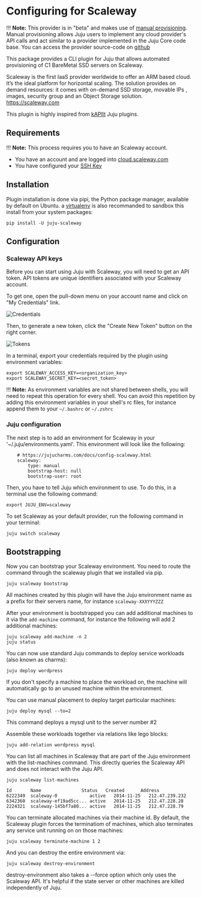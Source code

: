 # Configuring for Scaleway

!!! **Note:** This provider is in "beta"
and makes use of [manual provisioning](config-manual.html). Manual provisioning
allows Juju users to implement any cloud provider's API calls and act similar to
a provider implemented in the Juju Core code base.
You can access the provider source-code on [github](https://github.com/scaleway/juju-scaleway)

This package provides a CLI plugin for Juju that allows automated
provisioning of C1 BareMetal SSD servers on Scaleway.

Scaleway is the first IaaS provider worldwide to offer an ARM based cloud.
It’s the ideal platform for horizontal scaling.
The solution provides on demand resources: it comes with on-demand SSD storage, movable IPs
, images, security group and an Object Storage solution.
https://scaleway.com

This plugin is highly inspired from [kAPIlt](https://github.com/kAPIlt) Juju plugins.

## Requirements

!!! **Note:** This process requires you to have an Scaleway account.

- You have an account and are logged into [cloud.scaleway.com](https://cloud.scaleway.com)
- You have configured your [SSH Key](https://www.scaleway.com/docs/configure_new_ssh_key)


## Installation

Plugin installation is done via pipi, the Python package manager, available by default on Ubuntu.
a [virtualenv](http://virtualenv.readthedocs.org/en/latest/index.html) is also recommanded to sandbox this install from your system packages:

```
pip install -U juju-scaleway
```

## Configuration

### Scaleway API keys

Before you can start using Juju with Scaleway, you will need to get an API token.
API tokens are unique identifiers associated with your Scaleway account.

To get one, open the pull-down menu on your account name and click on "My Credentials" link.

![Credentials](http://i.imgur.com/3rZpnTJ.png)

Then, to generate a new token, click the "Create New Token" button on the right corner.

![Tokens](http://i.imgur.com/cJcnO9S.png)

In a terminal, export your credentials required by the plugin using environment variables:

```
export SCALEWAY_ACCESS_KEY=<organization_key>
export SCALEWAY_SECRET_KEY=<secret_token>
```

!!! **Note:** As environment variables are not shared between shells, you will need to repeat this operation for every shell.
You can avoid this repetition by adding this environment variables in your shell's rc files, for instance append them to your `~/.bashrc` or `~/.zshrc`

### Juju configuration

The next step is to add an environment for Scaleway in your '~/.juju/environments.yaml'. This environment will look like the following:

```
    # https://jujucharms.com/docs/config-scaleway.html
    scaleway:
        type: manual
        bootstrap-host: null
        bootstrap-user: root
```

Then, you have to tell Juju which environment to use.
To do this, in a terminal use the following command:

```
export JUJU_ENV=scaleway
```

To set Scaleway as your default provider, run the following command in your terminal:

```
juju switch scaleway
```

## Bootstrapping

Now you can bootstrap your Scaleway environment.
You need to route the command through the scaleway plugin that we installed via pip.

```
juju scaleway bootstrap
```

All machines created by this plugin will have the Juju environment
name as a prefix for their servers name, for instance `scaleway-XXXYYYZZZ`

After your environment is bootstrapped you can add additional machines
to it via the `add-machine` command, for instance the following will
add 2 additional machines:

```
juju scaleway add-machine -n 2
juju status
```

You can now use standard Juju commands to deploy service workloads (also known as charms):

```
juju deploy wordpress
```

If you don't specify a machine to place the workload on, the machine
will automatically go to an unused machine within the environment.

You can use manual placement to deploy target particular machines:

```
juju deploy mysql --to=2
```

This command deploys a mysql unit to the server number #2

Assemble these workloads together via relations like lego blocks:

```
juju add-relation wordpress mysql
```

You can list all machines in Scaleway that are part of the Juju
environment with the list-machines command. This directly queries the Scaleway
API and does not interact with the Juju API.

```
juju scaleway list-machines

Id       Name               Status   Created      Address
6222349  scaleway-0            active   2014-11-25   212.47.239.232
6342360  scaleway-ef19ad5cc... active   2014-11-25   212.47.228.28
2224321  scaleway-145bf7a80... active   2014-11-25   212.47.228.79
```

You can terminate allocated machines via their machine id. By default, the
Scaleway plugin forces the terminatiom of machines, which also terminates any service unit running on on those machines:

```
juju scaleway terminate-machine 1 2
```

And you can destroy the entire environment via:

```
juju scaleway destroy-environment
```

destroy-environment also takes a --force option which only uses the
Scaleway API. It's helpful if the state server or other machines are
killed independently of Juju.

